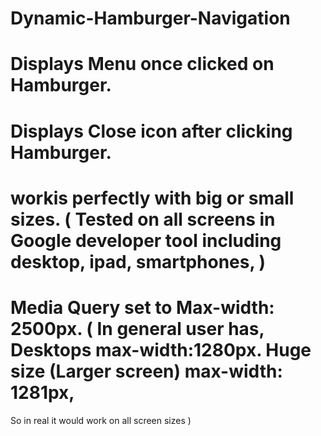 # Dynamic-Hamburger-Navigation
# Displays Menu once clicked on Hamburger.
# Displays Close icon after clicking Hamburger.
# workis perfectly with big or small sizes. ( Tested on all screens in Google developer tool including desktop, ipad, smartphones,  )
# Media Query set to Max-width: 2500px. ( In general user has, Desktops max-width:1280px. Huge size (Larger screen) max-width: 1281px,
So in real it would work on all screen sizes )
